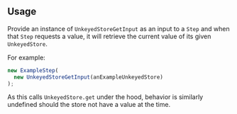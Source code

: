 ## Usage

Provide an instance of `UnkeyedStoreGetInput` as an input to a `Step` and when
that `Step` requests a value, it will retrieve the current value of its given
`UnkeyedStore`.

For example:

```typescript
new ExampleStep(
  new UnkeyedStoreGetInput(anExampleUnkeyedStore)
);
```

As this calls `UnkeyedStore.get` under the hood, behavior is similarly undefined
should the store not have a value at the time.
